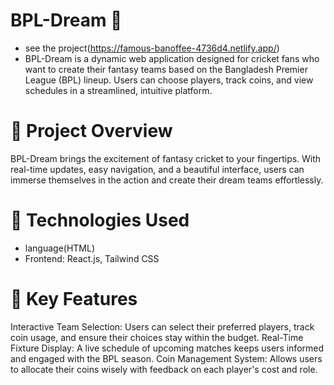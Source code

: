 # BPL-Dream 🌟
- see the project(https://famous-banoffee-4736d4.netlify.app/)
- BPL-Dream is a dynamic web application designed for cricket fans who want to create their fantasy teams based on the Bangladesh Premier League (BPL) lineup. Users can choose players, track coins, and view schedules in a streamlined, intuitive platform.

# 📌 Project Overview
BPL-Dream brings the excitement of fantasy cricket to your fingertips. With real-time updates, easy navigation, and a beautiful interface, users can immerse themselves in the action and create their dream teams effortlessly.

# 🚀 Technologies Used
- language(HTML)
- Frontend: React.js, Tailwind CSS

# 🔑 Key Features
Interactive Team Selection: Users can select their preferred players, track coin usage, and ensure their choices stay within the budget.
Real-Time Fixture Display: A live schedule of upcoming matches keeps users informed and engaged with the BPL season.
Coin Management System: Allows users to allocate their coins wisely with feedback on each player's cost and role.
